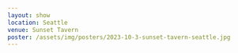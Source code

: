 ```yaml
---
layout: show
location: Seattle
venue: Sunset Tavern
poster: /assets/img/posters/2023-10-3-sunset-tavern-seattle.jpg
---
```


